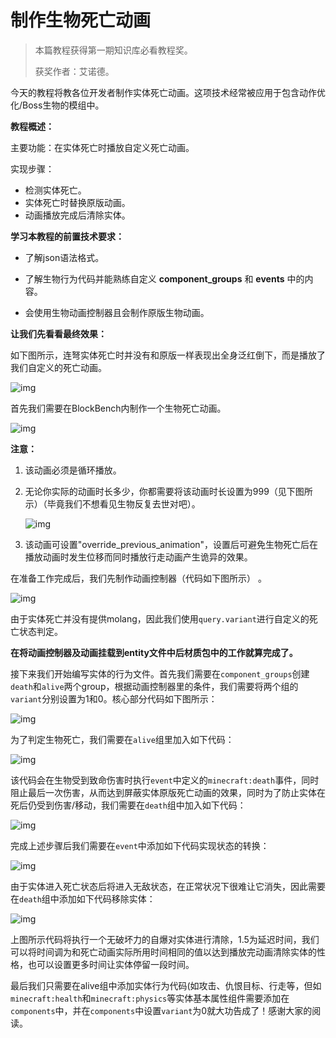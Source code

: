 # 制作生物死亡动画

> 本篇教程获得第一期知识库必看教程奖。
>
> 获奖作者：艾诺德。

今天的教程将教各位开发者制作实体死亡动画。这项技术经常被应用于包含动作优化/Boss生物的模组中。 

**教程概述：**

主要功能：在实体死亡时播放自定义死亡动画。 

实现步骤： 

- 检测实体死亡。 
- 实体死亡时替换原版动画。 
- 动画播放完成后清除实体。 



**学习本教程的前置技术要求：** 

- 了解json语法格式。 

- 了解生物行为代码并能熟练自定义 **component_groups** 和 **events** 中的内容。 

- 会使用生物动画控制器且会制作原版生物动画。



**让我们先看看最终效果：**

如下图所示，连弩实体死亡时并没有和原版一样表现出全身泛红倒下，而是播放了我们自定义的死亡动画。

![img](./images/0_0.png)



首先我们需要在BlockBench内制作一个生物死亡动画。

![img](./images/0_1.png)



**注意：** 

1. 该动画必须是循环播放。 

2. 无论你实际的动画时长多少，你都需要将该动画时长设置为999（见下图所示）（毕竟我们不想看见生物反复去世对吧）。

   ![img](./images/0_2.png)

3. 该动画可设置"override_previous_animation"，设置后可避免生物死亡后在播放动画时发生位移而同时播放行走动画产生诡异的效果。 



在准备工作完成后，我们先制作动画控制器（代码如下图所示） 。

![img](./images/0_3.png)



由于实体死亡并没有提供molang，因此我们使用`query.variant`进行自定义的死亡状态判定。 

**在将动画控制器及动画挂载到entity文件中后材质包中的工作就算完成了。** 

接下来我们开始编写实体的行为文件。首先我们需要在`component_groups`创建`death`和`alive`两个group，根据动画控制器里的条件，我们需要将两个组的`variant`分别设置为1和0。核心部分代码如下图所示： 

![img](./images/0_4.png)



为了判定生物死亡，我们需要在`alive`组里加入如下代码：

![img](./images/0_5.png)



该代码会在生物受到致命伤害时执行`event`中定义的`minecraft:death`事件，同时阻止最后一次伤害，从而达到屏蔽实体原版死亡动画的效果，同时为了防止实体在死后仍受到伤害/移动，我们需要在`death`组中加入如下代码：

![img](./images/0_6.png)



完成上述步骤后我们需要在`event`中添加如下代码实现状态的转换：

![img](./images/0_7.png)



由于实体进入死亡状态后将进入无敌状态，在正常状况下很难让它消失，因此需要在`death`组中添加如下代码移除实体：

![img](./images/0_8.png)



上图所示代码将执行一个无破坏力的自爆对实体进行清除，1.5为延迟时间，我们可以将时间调为和死亡动画实际所用时间相同的值以达到播放完动画清除实体的性格，也可以设置更多时间让实体停留一段时间。

最后我们只需要在alive组中添加实体行为代码(如攻击、仇恨目标、行走等，但如`minecraft:health`和`minecraft:physics`等实体基本属性组件需要添加在`components`中，并在`components`中设置`variant`为0就大功告成了！感谢大家的阅读。 



